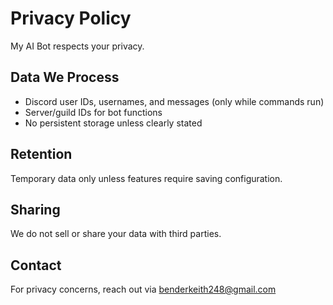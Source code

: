# Privacy Policy

My AI Bot respects your privacy.

## Data We Process
- Discord user IDs, usernames, and messages (only while commands run)
- Server/guild IDs for bot functions
- No persistent storage unless clearly stated

## Retention
Temporary data only unless features require saving configuration.

## Sharing
We do not sell or share your data with third parties.

## Contact
For privacy concerns, reach out via benderkeith248@gmail.com
